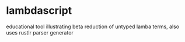 # lambdascript
educational tool illustrating beta reduction of untyped lamba terms, also uses rustlr parser generator
